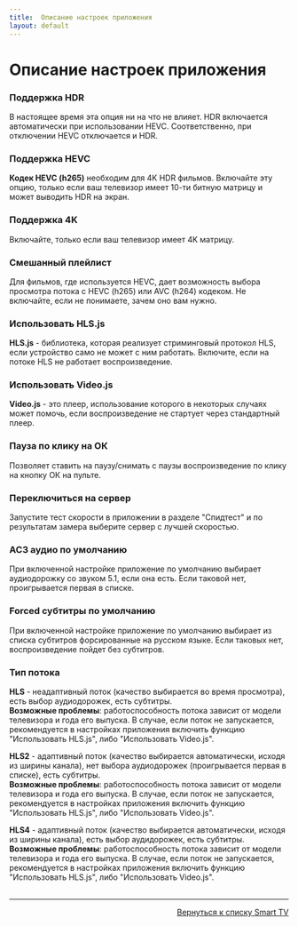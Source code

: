 ```yaml
---
title:  Описание настроек приложения
layout: default
---
```


# Описание настроек приложения

### Поддержка HDR
В настоящее время эта опция ни на что не влияет. HDR включается автоматически при использовании HEVC. Соответственно, при отключении HEVC отключается и HDR.

### Поддержка HEVC
**Кодек HEVC (h265)** необходим для 4K HDR фильмов. Включайте эту опцию, только если ваш телевизор имеет 10-ти битную матрицу и может выводить HDR на экран.

### Поддержка 4K
Включайте, только если ваш телевизор имеет 4K матрицу.

### Смешанный плейлист
Для фильмов, где используется HEVC, дает возможность выбора просмотра потока с HEVC (h265) или AVC (h264) кодеком. Не включайте, если не понимаете, зачем оно вам нужно.

### Использовать HLS.js
**HLS.js** - библиотека, которая реализует стриминговый протокол HLS, если устройство само не может c ним работать. Включите, если на потоке HLS не работает воспроизведение.

### Использовать Video.js
**Video.js** - это плеер, использование которого в некоторых случаях может помочь, если воспроизведение не стартует через стандартный плеер.

### Пауза по клику на ОК
Позволяет ставить на паузу/снимать с паузы воспроизведение по клику на кнопку ОК на пульте.

### Переключиться на сервер
Запустите тест скорости в приложении в разделе "Спидтест" и по результатам замера выберите сервер с лучшей скоростью.

### AC3 аудио по умолчанию
При включенной настройке приложение по умолчанию выбирает аудиодорожку со звуком 5.1, если она есть. Если таковой нет, проигрывается первая в списке.

### Forced субтитры по умолчанию
При включенной настройке приложение по умолчанию выбирает из списка субтитров форсированные на русском языке. Если таковых нет, воспроизведение пойдет без субтитров.

### Тип потока
**HLS** - неадаптивный поток (качество выбирается во время просмотра), есть выбор аудиодорожек, есть субтитры.  
**Возможные проблемы**: работоспособность потока зависит от модели телевизора и года его выпуска. В случае, если поток не запускается, рекомендуется в настройках приложения включить функцию "Использовать HLS.js", либо "Использовать Video.js".

**HLS2** - адаптивный поток (качество выбирается автоматически, исходя из ширины канала), нет выбора аудиодорожек (проигрывается первая в списке), есть субтитры.  
**Возможные проблемы**: работоспособность потока зависит от модели телевизора и года его выпуска. В случае, если поток не запускается, рекомендуется в настройках приложения включить функцию "Использовать HLS.js", либо "Использовать Video.js".

**HLS4** - адаптивный поток (качество выбирается автоматически, исходя из ширины канала), есть выбор аудидорожек, есть субтитры.  
**Возможные проблемы**: работоспособность потока зависит от модели телевизора и года его выпуска. В случае, если поток не запускается, рекомендуется в настройках приложения включить функцию "Использовать HLS.js", либо "Использовать Video.js".<br><br>



---
<p align="right"><a href="https://lazykpub.github.io/Lazykpub/pages/smarttv">Вернуться к списку Smart TV</a></p>
